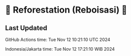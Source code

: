 
# 🌳 Reforestation (Reboisasi) 🌲

## Last Updated

GitHub Actions time: Tue Nov 12 10:21:10 UTC 2024

Indonesia/Jakarta time: Tue Nov 12 17:21:10 WIB 2024
